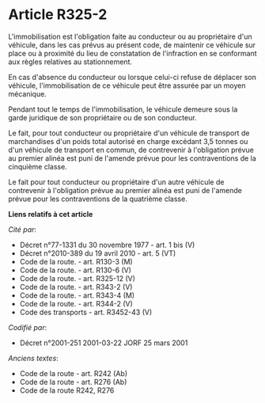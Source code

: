# Article R325-2

L'immobilisation est l'obligation faite au conducteur ou au propriétaire d'un véhicule, dans les cas prévus au présent code,
de maintenir ce véhicule sur place ou à proximité du lieu de constatation de l'infraction en se conformant aux règles
relatives au stationnement.

En cas d'absence du conducteur ou lorsque celui-ci refuse de déplacer son véhicule, l'immobilisation de ce véhicule peut être
assurée par un moyen mécanique.

Pendant tout le temps de l'immobilisation, le véhicule demeure sous la garde juridique de son propriétaire ou de son
conducteur.

Le fait, pour tout conducteur ou propriétaire d'un véhicule de transport de marchandises d'un poids total autorisé en charge
excédant 3,5 tonnes ou d'un véhicule de transport en commun, de contrevenir à l'obligation prévue au premier alinéa est puni
de l'amende prévue pour les contraventions de la cinquième classe.

Le fait pour tout conducteur ou propriétaire d'un autre véhicule de contrevenir à l'obligation prévue au premier alinéa est
puni de l'amende prévue pour les contraventions de la quatrième classe.

**Liens relatifs à cet article**

_Cité par_:

  - Décret n°77-1331 du 30 novembre 1977 - art. 1 bis (V)
  - Décret n°2010-389 du 19 avril 2010 - art. 5 (VT)
  - Code de la route. - art. R130-3 (M)
  - Code de la route. - art. R130-6 (V)
  - Code de la route. - art. R325-12 (V)
  - Code de la route. - art. R343-2 (V)
  - Code de la route. - art. R343-4 (M)
  - Code de la route. - art. R344-2 (V)
  - Code des transports - art. R3452-43 (V)

_Codifié par_:

  - Décret n°2001-251 2001-03-22 JORF 25 mars 2001

_Anciens textes_:

  - Code de la route - art. R242 (Ab)
  - Code de la route - art. R276 (Ab)
  - Code de la route R242, R276
